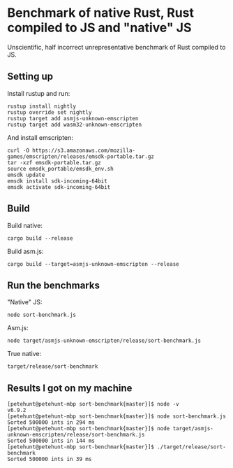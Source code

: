 # Benchmark of native Rust, Rust compiled to JS and "native" JS

Unscientific, half incorrect unrepresentative benchmark of Rust compiled to JS.

## Setting up

Install rustup and run:

```
rustup install nightly
rustup override set nightly
rustup target add asmjs-unknown-emscripten
rustup target add wasm32-unknown-emscripten
```

And install emscripten:

```
curl -O https://s3.amazonaws.com/mozilla-games/emscripten/releases/emsdk-portable.tar.gz
tar -xzf emsdk-portable.tar.gz
source emsdk_portable/emsdk_env.sh
emsdk update
emsdk install sdk-incoming-64bit
emsdk activate sdk-incoming-64bit
```

## Build

Build native:

```
cargo build --release
```

Build asm.js:

```
cargo build --target=asmjs-unknown-emscripten --release
```

## Run the benchmarks

"Native" JS:
```
node sort-benchmark.js
```

Asm.js:
```
node target/asmjs-unknown-emscripten/release/sort-benchmark.js
```

True native:
```
target/release/sort-benchmark
```

## Results I got on my machine

```
[petehunt@petehunt-mbp sort-benchmark{master}]$ node -v
v6.9.2
[petehunt@petehunt-mbp sort-benchmark{master}]$ node sort-benchmark.js
Sorted 500000 ints in 294 ms
[petehunt@petehunt-mbp sort-benchmark{master}]$ node target/asmjs-unknown-emscripten/release/sort-benchmark.js
Sorted 500000 ints in 144 ms
[petehunt@petehunt-mbp sort-benchmark{master}]$ ./target/release/sort-benchmark
Sorted 500000 ints in 39 ms
```
